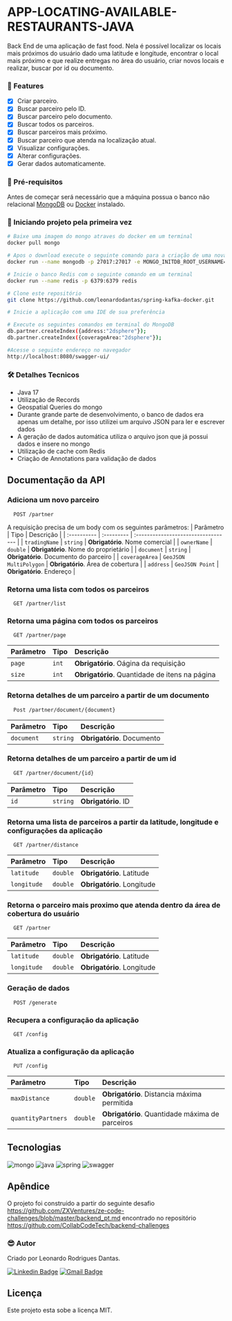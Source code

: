 
# APP-LOCATING-AVAILABLE-RESTAURANTS-JAVA

<p>
Back End de uma aplicação de fast food. Nela é possível localizar os locais mais próximos do usuário dado uma latitude e longitude, encontrar o local mais próximo e que realize entregas no área do usuário, criar novos locais e realizar, buscar por id ou documento.
</p>

### :pushpin: Features

- [x] Criar parceiro.
- [x] Buscar parceiro pelo ID.
- [x] Buscar parceiro pelo documento.
- [x] Buscar todos os parceiros.
- [x] Buscar parceiros mais próximo.
- [x] Buscar parceiro que atenda na localização atual.
- [x] Visualizar configurações.
- [x] Alterar configurações.
- [x] Gerar dados automaticamente.

### :hammer: Pré-requisitos

Antes de começar será necessário que a máquina possua o banco não relacional [MongoDB](https://www.mongodb.com/cloud/atlas/lp/try2?utm_source=google&utm_campaign=gs_americas_brazil_search_core_brand_atlas_desktop&utm_term=mongodb&utm_medium=cpc_paid_search&utm_ad=e&utm_ad_campaign_id=12212624308&adgroup=115749706023&gclid=CjwKCAjwrqqSBhBbEiwAlQeqGkrdA0pMxJVavy0QMLhd-BdMMwXtwAqrzjX3xgyjNcLQdq83w7PlVhoC5bMQAvD_BwE) ou [Docker](https://www.docker.com/) instalado. 

### 🎲 Iniciando projeto pela primeira vez

```bash
# Baixe uma imagem do mongo atraves do docker em um terminal
docker pull mongo

# Apos o download execute o seguinte comando para a criação de uma nova instância com o banco de dados MongoDB
docker run --name mongodb -p 27017:27017 -e MONGO_INITDB_ROOT_USERNAME=leonardo -e MONGO_INITDB_ROOT_PASSWORD=123456 mongo

# Inicie o banco Redis com o seguinte comando em um terminal
docker run --name redis -p 6379:6379 redis

# Clone este repositório
git clone https://github.com/leonardodantas/spring-kafka-docker.git

# Inicie a aplicação com uma IDE de sua preferência

# Execute os seguintes comandos em terminal do MongoDB
db.partner.createIndex({address:"2dsphere"});
db.partner.createIndex({coverageArea:"2dsphere"});

#Acesse o seguinte endereço no navegador
http://localhost:8080/swagger-ui/

```

### 🛠 Detalhes Tecnicos

- Java 17
- Utilização de Records
- Geospatial Queries do mongo
- Durante grande parte de desenvolvimento, o banco de dados era apenas um detalhe, por isso utilizei um arquivo JSON para ler e escrever dados
- A geração de dados automática utiliza o arquivo json que já possui dados e insere no mongo
- Utilização de cache com Redis
- Criação de Annotations para validação de dados

## Documentação da API

### Adiciona um novo parceiro

```
  POST /partner
```
A requisição precisa de um body com os seguintes parâmetros:
| Parâmetro   | Tipo       | Descrição                           |
| :---------- | :--------- | :---------------------------------- |
| `tradingName` | `string` | **Obrigatório**. Nome comercial |
| `ownerName` | `double` | **Obrigatório**. Nome do proprietário |
| `document` | `string` | **Obrigatório**. Documento do parceiro |
| `coverageArea` | `GeoJSON MultiPolygon` | **Obrigatório**. Área de cobertura |
| `address` | `GeoJSON Point` | **Obrigatório**. Endereço |

### Retorna uma lista com todos os parceiros

```
  GET /partner/list
```

### Retorna uma página com todos os parceiros

```
  GET /partner/page
```

| Parâmetro   | Tipo       | Descrição                           |
| :---------- | :--------- | :---------------------------------- |
| `page` | `int` | **Obrigatório**. Oágina da requisição |
| `size` | `int` | **Obrigatório**. Quantidade de itens na página |

### Retorna detalhes de um parceiro a partir de um documento

```
  Post /partner/document/{document}
```

| Parâmetro   | Tipo       | Descrição                           |
| :---------- | :--------- | :---------------------------------- |
| `document` | `string` | **Obrigatório**. Documento |

### Retorna detalhes de um parceiro a partir de um id

```
  GET /partner/document/{id}
```

| Parâmetro   | Tipo       | Descrição                           |
| :---------- | :--------- | :---------------------------------- |
| `id` | `string` | **Obrigatório**. ID |

### Retorna uma lista de parceiros a partir da latitude, longitude e configurações da aplicação

```
  GET /partner/distance
```

| Parâmetro   | Tipo       | Descrição                           |
| :---------- | :--------- | :---------------------------------- |
| `latitude` | `double` | **Obrigatório**. Latitude |
| `longitude` | `double` | **Obrigatório**. Longitude |

### Retorna o parceiro mais proximo que atenda dentro da área de cobertura do usuário

```
  GET /partner
```

| Parâmetro   | Tipo       | Descrição                           |
| :---------- | :--------- | :---------------------------------- |
| `latitude` | `double` | **Obrigatório**. Latitude |
| `longitude` | `double` | **Obrigatório**. Longitude |

### Geração de dados

```
  POST /generate
```

### Recupera a configuração da aplicação

```
  GET /config
```

### Atualiza a configuração da aplicação

```
  PUT /config
```

| Parâmetro   | Tipo       | Descrição                           |
| :---------- | :--------- | :---------------------------------- |
| `maxDistance` | `double` | **Obrigatório**. Distancia máxima permitida |
| `quantityPartners` | `double` | **Obrigatório**. Quantidade máxima de parceiros |

## Tecnologias

<div style="display: inline_block">

  <img align="center" alt="mongo" src="https://img.shields.io/badge/MongoDB-%234ea94b.svg?style=for-the-badge&logo=mongodb&logoColor=white" />
  <img align="center" alt="java" src="https://img.shields.io/badge/java-%23ED8B00.svg?style=for-the-badge&logo=java&logoColor=white" />
  <img align="center" alt="spring" src="https://img.shields.io/badge/spring-%236DB33F.svg?style=for-the-badge&logo=spring&logoColor=white" />
  <img align="center" alt="swagger" src="https://img.shields.io/badge/-Swagger-%23Clojure?style=for-the-badge&logo=swagger&logoColor=white" />

</div>

## Apêndice

O projeto foi construido a partir do seguinte desafio https://github.com/ZXVentures/ze-code-challenges/blob/master/backend_pt.md encontrado no repositório https://github.com/CollabCodeTech/backend-challenges


### :sunglasses: Autor
Criado por Leonardo Rodrigues Dantas.

[![Linkedin Badge](https://img.shields.io/badge/-Leonardo-blue?style=flat-square&logo=Linkedin&logoColor=white&link=https://www.linkedin.com/in/leonardo-rodrigues-dantas/)](https://www.linkedin.com/in/leonardo-rodrigues-dantas/) 
[![Gmail Badge](https://img.shields.io/badge/-leonardordnt1317@gmail.com-c14438?style=flat-square&logo=Gmail&logoColor=white&link=mailto:leonardordnt1317@gmail.com)](mailto:leonardordnt1317@gmail.com)

## Licença
Este projeto esta sobe a licença MIT.
